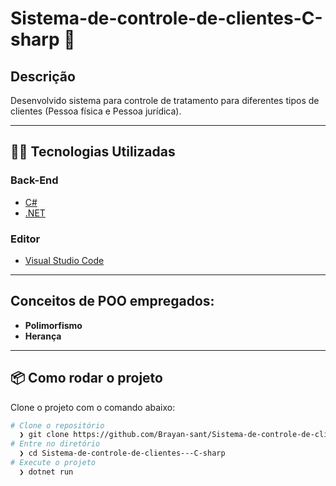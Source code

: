 # Sistema-de-controle-de-clientes-C-sharp :jigsaw:

## Descrição
Desenvolvido sistema para controle de tratamento para diferentes tipos de clientes (Pessoa física e Pessoa jurídica).

---
## 👨‍💻️ Tecnologias Utilizadas
### Back-End
- [C#](https://docs.microsoft.com/pt-br/dotnet/csharp/)
- [.NET](https://dotnet.microsoft.com/download)

### Editor
- [Visual Studio Code](https://code.visualstudio.com/)
---
## Conceitos de POO empregados:
- **Polimorfismo**
- **Herança**
---

## 📦️ Como rodar o projeto
Clone o projeto com o comando abaixo:
```bash
# Clone o repositório
  ❯ git clone https://github.com/Brayan-sant/Sistema-de-controle-de-clientes---C-sharp.git
# Entre no diretório
  ❯ cd Sistema-de-controle-de-clientes---C-sharp
# Execute o projeto
  ❯ dotnet run
```
